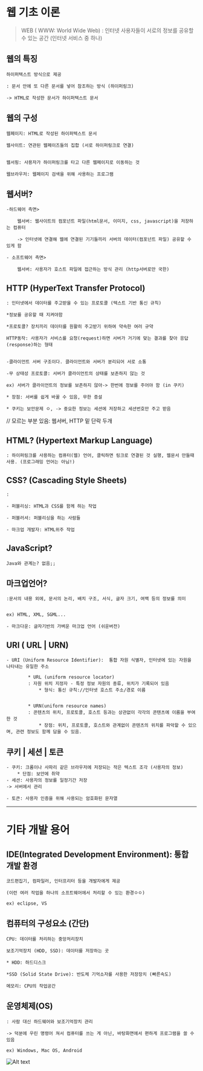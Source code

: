 
# 웹 기초 이론

> WEB ( WWW: World Wide Web) : 인터넷 사용자들이 서로의 정보를 공유할 수 있는 공간 (인터넷 서비스 중 하나)


##  웹의 특징

    하이퍼텍스트 방식으로 제공

    : 문서 안에 또 다른 문서를 넣어 참조하는 방식 (하이퍼링크)

    -> HTML로 작성한 문서가 하이퍼텍스트 문서

## 웹의 구성

    웹페이지: HTML로 작성된 하이퍼텍스트 문서

    웹사이트: 연관된 웹페이즈들의 집합 (서로 하이퍼링크로 연결)


    웹서핑: 사용자가 하이퍼링크를 타고 다른 웹페이지로 이동하는 것

    웹브라우저: 웹페이지 검색을 위해 사용하는 프로그램


## 웹서버?


    -하드웨어 측면>

        웹서버: 웹사이트의 컴포넌트 파일(html문서, 이미지, css, javascript)을 저장하는 컴퓨터

        -> 인터넷에 연결해 웹에 연결된 기기들끼리 서버의 데이터(컴포넌트 파일) 공유할 수 있게 함

    - 소프트웨어 측면>

        웹서버: 사용자가 호스트 파일에 접근하는 방식 관리 (http서버로만 국한)


## HTTP (HyperText Transfer Protocol)

    : 인터넷에서 데이터를 주고받을 수 있는 프로토콜 (텍스트 기반 통신 규칙)

    *정보를 공유할 때 지켜야함

    *프로토콜? 장치끼리 데이터를 원활히 주고받기 위하여 약속한 여러 규약

    HTTP동작: 사용자가 서비스를 요청(request)하면 서버가 거기에 맞는 결과를 찾아 응답(response)하는 형태


    -클라이언트 서버 구조이다. 클라이언트와 서버가 분리되어 서로 소통

    -무 상태성 프로토콜: 서버가 클라이언트의 상태를 보존하지 않는 것

    ex) 서버가 클라이언트의 정보를 보존하지 않아-> 한번에 정보를 주어야 함 (in 쿠키)

    * 장점: 서버를 쉽게 바꿀 수 있음, 무한 증설

    * 쿠키는 보안문제 ㅇ, -> 중요한 정보는 세션에 저장하고 세션번호만 주고 받음


// 모르는 부분 있음: 웹서버, HTTP 밑 단락 두개


## HTML? (Hypertext Markup Language)

    : 하이퍼링크를 사용하는 컴퓨터(웹) 언어, 클릭하면 링크로 연결된 것 실행, 웹문서 만들때 사용. (프로그래밍 언어는 아님!)

## CSS? (Cascading Style Sheets)

    :
    
    - 퍼블리싱: HTML과 CSS를 함께 하는 작업

    - 퍼블러셔: 퍼블리싱을 하는 사람들

    - 마크업 개발자: HTML위주 작업


## JavaScript?


    Java와 관계는? 없음;;


## 마크업언어?

    :문서의 내용 외에, 문서의 논리, 배치 구조, 서식, 글자 크기, 여백 등의 정보를 의미


    ex) HTML, XML, SGML...

    - 마크다운: 글자기반의 가벼운 마크업 언어 (쉬운버전)


## URI ( URL | URN)
    - URI (Uniform Resource Identifier):  통합 자원 식별자, 인터넷에 있는 자원을 나타내는 유일한 주소

            * URL (uniform resource locator)
            : 자원 위치 지정자 - 특정 정보 자원의 종류, 위치가 기록되어 있음
                * 형식: 통신 규칙://인터넷 호스트 주소/경로 이름


            * URN(uniform resource names)
            : 콘텐츠의 위치, 프로토콜, 호스트 등과는 상관없이 각각의 콘텐츠에 이름을 부여한 것
                * 장점: 위치, 프로토콜, 호스트와 관계없이 콘텐츠의 위치를 파악할 수 있으며, 관련 정보도 함께 담을 수 있음.


## 쿠키 | 세션 | 토큰

    - 쿠키: 크롬이나 사파리 같은 브라우저에 저장되는 작은 텍스트 조각 (사용자의 정보)
        * 단점: 보안에 취약
    - 세션: 사용자의 정보를 일정기간 저장
    -> 서버에서 관리

    - 토큰: 사용자 인증을 위해 사용되는 암호화된 문자열





* * * 
# 기타 개발 용어


## IDE(Integrated Development Environment): 통합 개발 환경

    코드편집기, 컴파일러, 인터프리터 등을 개발자에게 제공

    (이런 여러 작업을 하나의 소프트웨어에서 처리할 수 있는 환경ㅇㅇ)

    ex) eclipse, VS


## 컴퓨터의 구성요소 (간단)


    CPU: 데이터를 처리하는 중앙처리장치

    보조기억장치 (HDD, SSD): 데이터를 저장하는 곳

    * HDD: 하드디스크

    *SSD (Solid State Drive): 반도체 기억소자를 사용한 저장장치 (빠른속도)

    메모리: CPU의 작업공간


## 운영체제(OS)

    : 사람 대신 하드웨어와 보조기억장치 관리

    -> 덕분에 우린 명령어 쳐서 컴퓨터를 쓰는 게 아닌, 바탕화면에서 편하게 프로그램을 쓸 수 있음

    ex) Windows, Mac OS, Android

![Alt text](C:\Users\인다스\Desktop\Capybara.jpg)


